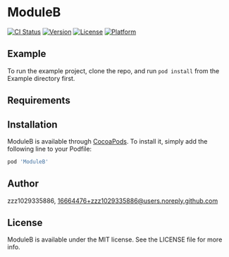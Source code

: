 # ModuleB

[![CI Status](https://img.shields.io/travis/zzz1029335886/ModuleB.svg?style=flat)](https://travis-ci.org/zzz1029335886/ModuleB)
[![Version](https://img.shields.io/cocoapods/v/ModuleB.svg?style=flat)](https://cocoapods.org/pods/ModuleB)
[![License](https://img.shields.io/cocoapods/l/ModuleB.svg?style=flat)](https://cocoapods.org/pods/ModuleB)
[![Platform](https://img.shields.io/cocoapods/p/ModuleB.svg?style=flat)](https://cocoapods.org/pods/ModuleB)

## Example

To run the example project, clone the repo, and run `pod install` from the Example directory first.

## Requirements

## Installation

ModuleB is available through [CocoaPods](https://cocoapods.org). To install
it, simply add the following line to your Podfile:

```ruby
pod 'ModuleB'
```

## Author

zzz1029335886, 16664476+zzz1029335886@users.noreply.github.com

## License

ModuleB is available under the MIT license. See the LICENSE file for more info.
